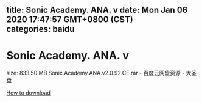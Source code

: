 
title: Sonic Academy. ANA. v
date: Mon Jan 06 2020 17:47:57 GMT+0800 (CST)    
categories: baidu
---

# Sonic Academy. ANA. v
size: 833.50 MB
 Sonic.Academy.ANA.v2.0.92.CE.rar - 百度云网盘资源 - 大圣盘
 

[How to download](https://bpcam.bemobtrk.com/go/2ceec3aa-1ca2-46d6-b9ff-aaa5c184517c?jno=4977)